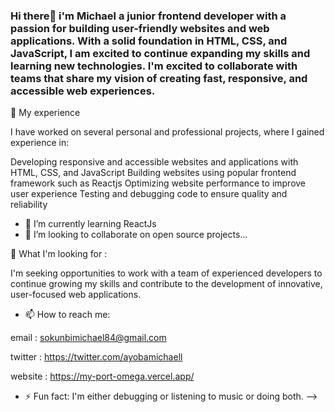 ### Hi there👋 i'm Michael a junior frontend developer with a passion for building user-friendly websites and web applications. With a solid foundation in HTML, CSS, and JavaScript, I am excited to continue expanding my skills and learning new technologies. I'm excited to collaborate with teams that share my vision of creating fast, responsive, and accessible web experiences.


🔭 My experience

I have worked on several personal and professional projects, where I gained experience in:

Developing responsive and accessible websites and applications with HTML, CSS, and JavaScript
Building websites using popular frontend framework such as Reactjs
Optimizing website performance to improve user experience
Testing and debugging code to ensure quality and reliability

- 🌱 I’m currently learning ReactJs
- 👯 I’m looking to collaborate on open source projects...


🚀 What I'm looking for :


I'm seeking opportunities to work with a team of experienced developers to continue growing my skills and contribute to the development of innovative, user-focused web applications.
- 📫 How to reach me:


email : sokunbimichael84@gmail.com 

twitter : https://twitter.com/ayobamichaell

website : https://my-port-omega.vercel.app/
- ⚡ Fun fact: I'm either debugging or listening to music or doing both.
-->
